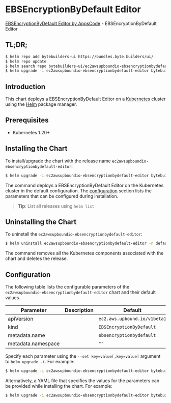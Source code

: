 # EBSEncryptionByDefault Editor

[EBSEncryptionByDefault Editor by AppsCode](https://byte.builders) - EBSEncryptionByDefault Editor

## TL;DR;

```bash
$ helm repo add bytebuilders-ui https://bundles.byte.builders/ui/
$ helm repo update
$ helm search repo bytebuilders-ui/ec2awsupboundio-ebsencryptionbydefault-editor --version=v0.4.18
$ helm upgrade -i ec2awsupboundio-ebsencryptionbydefault-editor bytebuilders-ui/ec2awsupboundio-ebsencryptionbydefault-editor -n default --create-namespace --version=v0.4.18
```

## Introduction

This chart deploys a EBSEncryptionByDefault Editor on a [Kubernetes](http://kubernetes.io) cluster using the [Helm](https://helm.sh) package manager.

## Prerequisites

- Kubernetes 1.20+

## Installing the Chart

To install/upgrade the chart with the release name `ec2awsupboundio-ebsencryptionbydefault-editor`:

```bash
$ helm upgrade -i ec2awsupboundio-ebsencryptionbydefault-editor bytebuilders-ui/ec2awsupboundio-ebsencryptionbydefault-editor -n default --create-namespace --version=v0.4.18
```

The command deploys a EBSEncryptionByDefault Editor on the Kubernetes cluster in the default configuration. The [configuration](#configuration) section lists the parameters that can be configured during installation.

> **Tip**: List all releases using `helm list`

## Uninstalling the Chart

To uninstall the `ec2awsupboundio-ebsencryptionbydefault-editor`:

```bash
$ helm uninstall ec2awsupboundio-ebsencryptionbydefault-editor -n default
```

The command removes all the Kubernetes components associated with the chart and deletes the release.

## Configuration

The following table lists the configurable parameters of the `ec2awsupboundio-ebsencryptionbydefault-editor` chart and their default values.

|     Parameter      | Description |                 Default                 |
|--------------------|-------------|-----------------------------------------|
| apiVersion         |             | <code>ec2.aws.upbound.io/v1beta1</code> |
| kind               |             | <code>EBSEncryptionByDefault</code>     |
| metadata.name      |             | <code>ebsencryptionbydefault</code>     |
| metadata.namespace |             | <code>""</code>                         |


Specify each parameter using the `--set key=value[,key=value]` argument to `helm upgrade -i`. For example:

```bash
$ helm upgrade -i ec2awsupboundio-ebsencryptionbydefault-editor bytebuilders-ui/ec2awsupboundio-ebsencryptionbydefault-editor -n default --create-namespace --version=v0.4.18 --set apiVersion=ec2.aws.upbound.io/v1beta1
```

Alternatively, a YAML file that specifies the values for the parameters can be provided while
installing the chart. For example:

```bash
$ helm upgrade -i ec2awsupboundio-ebsencryptionbydefault-editor bytebuilders-ui/ec2awsupboundio-ebsencryptionbydefault-editor -n default --create-namespace --version=v0.4.18 --values values.yaml
```
